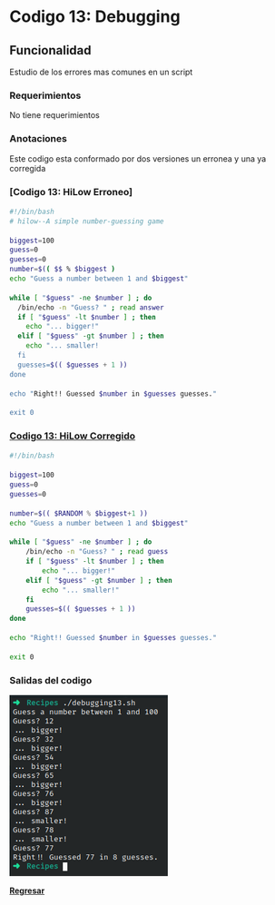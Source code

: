 # Codigo 13: Debugging

## Funcionalidad
Estudio de los errores mas comunes en un script

### **Requerimientos**
No tiene requerimientos

### **Anotaciones**
Este codigo esta conformado por dos versiones un erronea y una ya corregida

### **[Codigo 13: HiLow Erroneo]**

```bash
#!/bin/bash
# hilow--A simple number-guessing game

biggest=100
guess=0
guesses=0
number=$(( $$ % $biggest )
echo "Guess a number between 1 and $biggest"

while [ "$guess" -ne $number ] ; do
  /bin/echo -n "Guess? " ; read answer
  if [ "$guess" -lt $number ] ; then
    echo "... bigger!"
  elif [ "$guess" -gt $number ] ; then
    echo "... smaller!
  fi
  guesses=$(( $guesses + 1 ))
done

echo "Right!! Guessed $number in $guesses guesses."

exit 0
```

### **[Codigo 13: HiLow Corregido](debugging13.sh)**

```bash
#!/bin/bash

biggest=100
guess=0
guesses=0

number=$(( $RANDOM % $biggest+1 ))
echo "Guess a number between 1 and $biggest"

while [ "$guess" -ne $number ] ; do
    /bin/echo -n "Guess? " ; read guess
    if [ "$guess" -lt $number ] ; then
        echo "... bigger!"
    elif [ "$guess" -gt $number ] ; then
        echo "... smaller!"
    fi
    guesses=$(( $guesses + 1 ))
done

echo "Right!! Guessed $number in $guesses guesses."

exit 0
```

### **Salidas del codigo**

![Salida.png](Salida.png)

**[Regresar](../README.md)**